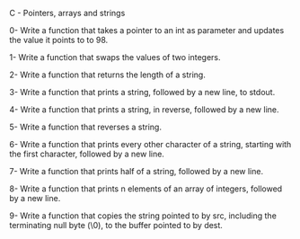 C - Pointers, arrays and strings

0- Write a function that takes a pointer to an int as parameter and updates the value it points to to 98.

1- Write a function that swaps the values of two integers.

2- Write a function that returns the length of a string.

3- Write a function that prints a string, followed by a new line, to stdout.

4- Write a function that prints a string, in reverse, followed by a new line.

5- Write a function that reverses a string.

6- Write a function that prints every other character of a string, starting with the first character, followed by a new line.

7- Write a function that prints half of a string, followed by a new line.

8- Write a function that prints n elements of an array of integers, followed by a new line.

9- Write a function that copies the string pointed to by src, including the terminating null byte (\0), to the buffer pointed to by dest.
